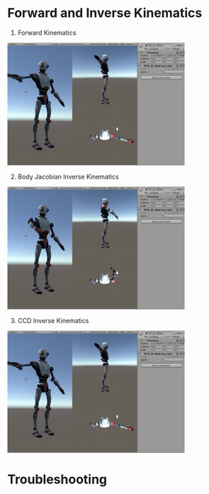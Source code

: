 # Forward and Inverse Kinematics

1. Forward Kinematics

<p>    
     <img src='./gif/FK.gif' width=400>
</p>

2. Body Jacobian Inverse Kinematics

<p>    
     <img src='./gif/jacobianIK.gif' width=400>
</p>

3. CCD Inverse Kinematics

<p>    
     <img src='./gif/ccdIK.gif' width=400>
</p>

# Troubleshooting
